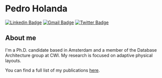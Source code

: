 # Pedro Holanda
[![Linkedin Badge](https://img.shields.io/badge/-pedroholanda-blue?style=flat-square&logo=Linkedin&logoColor=white&link=https://www.linkedin.com/in/pedro-holanda-5447335a/)](https://www.linkedin.com/in/pedro-holanda-5447335a/)
[![Gmail Badge](https://img.shields.io/badge/-pedroholanda@gmail.com-c14438?style=flat-square&logo=Gmail&logoColor=white&link=mailto:pedroholanda@gmail.com)](mailto:pedroholanda@gmail.com)
[![Twitter Badge](https://img.shields.io/badge/-@holanda_pe-1ca0f1?style=flat-square&labelColor=1ca0f1&logo=twitter&logoColor=white&link=https://twitter.com/holanda_pe)](https://twitter.com/holanda_pe)

## About me 
I'm a Ph.D. candidate based in Amsterdam and a member of the Database Architecture group at CWI. My research is focused on adaptive physical layouts.

You can find a full list of my publications [here](www.pdet.github.io).
